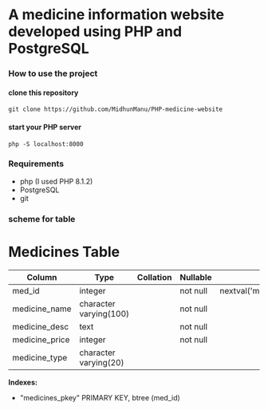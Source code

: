 # A medicine information website developed using PHP and PostgreSQL
### How to use the project

#### clone this repository
`git clone https://github.com/MidhunManu/PHP-medicine-website`

#### start your PHP server
`php -S localhost:8000`

### Requirements
- php (I used PHP 8.1.2)
- PostgreSQL
- git

### scheme for table

# Medicines Table

| Column          | Type                   | Collation | Nullable | Default                                      |
|-----------------|------------------------|-----------|----------|----------------------------------------------|
| med_id          | integer                |           | not null | nextval('medicines_med_id_seq'::regclass)    |
| medicine_name   | character varying(100) |           | not null |                                              |
| medicine_desc   | text                   |           | not null |                                              |
| medicine_price  | integer                |           | not null |                                              |
| medicine_type   | character varying(20)  |           |          |                                              |

**Indexes:**
- "medicines_pkey" PRIMARY KEY, btree (med_id)



